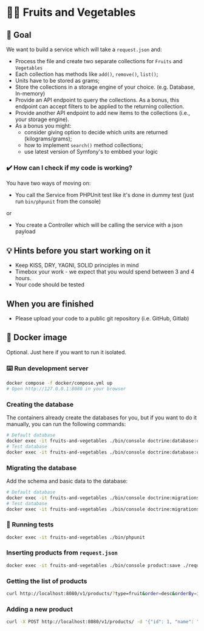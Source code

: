 # 🍎🥕 Fruits and Vegetables

## 🎯 Goal
We want to build a service which will take a `request.json` and:
* Process the file and create two separate collections for `Fruits` and `Vegetables`
* Each collection has methods like `add()`, `remove()`, `list()`;
* Units have to be stored as grams;
* Store the collections in a storage engine of your choice. (e.g. Database, In-memory)
* Provide an API endpoint to query the collections. As a bonus, this endpoint can accept filters to be applied to the returning collection.
* Provide another API endpoint to add new items to the collections (i.e., your storage engine).
* As a bonus you might:
  * consider giving option to decide which units are returned (kilograms/grams);
  * how to implement `search()` method collections;
  * use latest version of Symfony's to embbed your logic 

### ✔️ How can I check if my code is working?
You have two ways of moving on:
* You call the Service from PHPUnit test like it's done in dummy test (just run `bin/phpunit` from the console)

or

* You create a Controller which will be calling the service with a json payload

## 💡 Hints before you start working on it
* Keep KISS, DRY, YAGNI, SOLID principles in mind
* Timebox your work - we expect that you would spend between 3 and 4 hours.
* Your code should be tested

## When you are finished
* Please upload your code to a public git repository (i.e. GitHub, Gitlab)

## 🐳 Docker image
Optional. Just here if you want to run it isolated.

### ⌨️ Run development server
```bash
docker compose -f docker/compose.yml up
# Open http://127.0.0.1:8080 in your browser
```

### Creating the database
The containers already create the databases for you, but if you want to do it manually, you can run the following commands:
```bash
# Default database
docker exec -it fruits-and-vegetables ./bin/console doctrine:database:create 
# Test database
docker exec -it fruits-and-vegetables ./bin/console doctrine:database:create --connection=test
```

### Migrating the database
Add the schema and basic data to the database:
```bash
# Default database
docker exec -it fruits-and-vegetables ./bin/console doctrine:migrations:migrate
# Test database
docker exec -it fruits-and-vegetables ./bin/console doctrine:migrations:migrate --conn=test --env=test
```

### 🛂 Running tests
```bash
docker exec -it fruits-and-vegetables ./bin/phpunit
```

### Inserting products from `request.json`
```bash
docker exec -it fruits-and-vegetables ./bin/console product:save ./request.json
```

### Getting the list of products
```bash
curl http://localhost:8080/v1/products/?type=fruit&order=desc&orderBy=id&unit=kg
```

### Adding a new product
```bash
curl -X POST http://localhost:8080/v1/products/ -d '{"id": 1, "name": "Watermelon", "type": "vegetable", "quantity": 1.5, "unit": "kg"}' -H "Content-Type: application/json"
```
